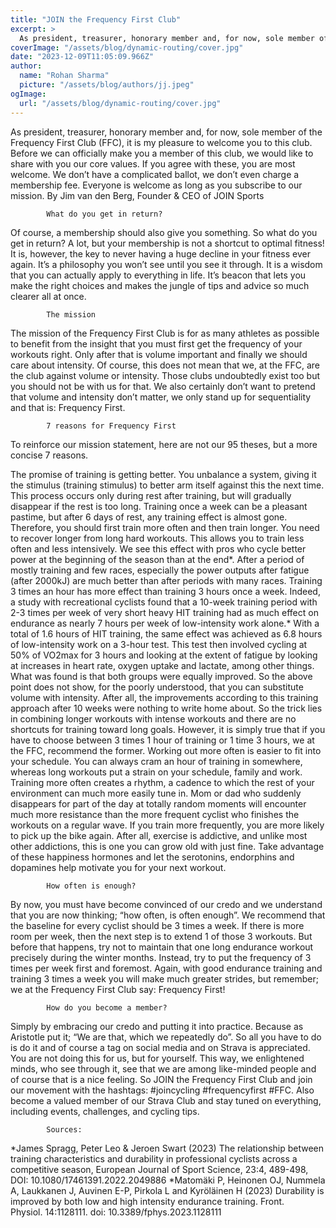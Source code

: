 ```yaml
---
title: "JOIN the Frequency First Club"
excerpt: >
  As president, treasurer, honorary member and, for now, sole member of the Frequency First Club (FFC), it is my pleasure to welcome you to this club. Before we can officially make you a member of this
coverImage: "/assets/blog/dynamic-routing/cover.jpg"
date: "2023-12-09T11:05:09.966Z"
author:
  name: "Rohan Sharma"
  picture: "/assets/blog/authors/jj.jpeg"
ogImage:
  url: "/assets/blog/dynamic-routing/cover.jpg"
---
```


As president, treasurer, honorary member and, for now, sole member of the Frequency First Club (FFC), it is my pleasure to welcome you to this club. Before we can officially make you a member of this club, we would like to share with you our core values. If you agree with these, you are most welcome. We don’t have a complicated ballot, we don’t even charge a membership fee. Everyone is welcome as long as you subscribe to our mission.
By Jim van den Berg, Founder & CEO of JOIN Sports

		

	
		
		
			
		
	

	
			What do you get in return?
Of course, a membership should also give you something. So what do you get in return? A lot, but your membership is not a shortcut to optimal fitness! It is, however, the key to never having a huge decline in your fitness ever again. It’s a philosophy you won’t see until you see it through. It is a wisdom that you can actually apply to everything in life. It’s beacon that lets you make the right choices and makes the jungle of tips and advice so much clearer all at once.

		

	
			The mission
The mission of the Frequency First Club is for as many athletes as possible to benefit from the insight that you must first get the frequency of your workouts right. Only after that is volume important and finally we should care about intensity. Of course, this does not mean that we, at the FFC, are the club against volume or intensity. Those clubs undoubtedly exist too but you should not be with us for that. We also certainly don’t want to pretend that volume and intensity don’t matter, we only stand up for sequentiality and that is: Frequency First.

		

	
			7 reasons for Frequency First
To reinforce our mission statement, here are not our 95 theses, but a more concise 7 reasons.

The promise of training is getting better. You unbalance a system, giving it the stimulus (training stimulus) to better arm itself against this the next time. This process occurs only during rest after training, but will gradually disappear if the rest is too long. Training once a week can be a pleasant pastime, but after 6 days of rest, any training effect is almost gone. Therefore, you should first train more often and then train longer.
You need to recover longer from long hard workouts. This allows you to train less often and less intensively. We see this effect with pros who cycle better power at the beginning of the season than at the end*. After a period of mostly training and few races, especially the power outputs after fatigue (after 2000kJ) are much better than after periods with many races.
Training 3 times an hour has more effect than training 3 hours once a week. Indeed, a study with recreational cyclists found that a 10-week training period with 2-3 times per week of very short heavy HIT training had as much effect on endurance as nearly 7 hours per week of low-intensity work alone.* With a total of 1.6 hours of HIT training, the same effect was achieved as 6.8 hours of low-intensity work on a 3-hour test. This test then involved cycling at 50% of VO2max for 3 hours and looking at the extent of fatigue by looking at increases in heart rate, oxygen uptake and lactate, among other things. What was found is that both groups were equally improved.
So the above point does not show, for the poorly understood, that you can substitute volume with intensity. After all, the improvements according to this training approach after 10 weeks were nothing to write home about. So the trick lies in combining longer workouts with intense workouts and there are no shortcuts for training toward long goals. However, it is simply true that if you have to choose between 3 times 1 hour of training or 1 time 3 hours, we at the FFC, recommend the former.
Working out more often is easier to fit into your schedule. You can always cram an hour of training in somewhere, whereas long workouts put a strain on your schedule, family and work.
Training more often creates a rhythm, a cadence to which the rest of your environment can much more easily tune in. Mom or dad who suddenly disappears for part of the day at totally random moments will encounter much more resistance than the more frequent cyclist who finishes the workouts on a regular wave.
If you train more frequently, you are more likely to pick up the bike again. After all, exercise is addictive, and unlike most other addictions, this is one you can grow old with just fine. Take advantage of these happiness hormones and let the serotonins, endorphins and dopamines help motivate you for your next workout.


		

	
			How often is enough?
By now, you must have become convinced of our credo and we understand that you are now thinking; “how often, is often enough”. We recommend that the baseline for every cyclist should be 3 times a week. If there is more room per week, then the next step is to extend 1 of those 3 workouts. But before that happens, try not to maintain that one long endurance workout precisely during the winter months. Instead, try to put the frequency of 3 times per week first and foremost. Again, with good endurance training and training 3 times a week you will make much greater strides, but remember; we at the Frequency First Club say: Frequency First!

		

	
			How do you become a member?
Simply by embracing our credo and putting it into practice. Because as Aristotle put it; “We are that, which we repeatedly do”. So all you have to do is do it and of course a tag on social media and on Strava is appreciated. You are not doing this for us, but for yourself. This way, we enlightened minds, who see through it, see that we are among like-minded people and of course that is a nice feeling.
So JOIN the Frequency First Club and join our movement with the hashtags: #joincycling #frequencyfirst #FFC. Also become a valued member of our Strava Club and stay tuned on everything, including events, challenges, and cycling tips.

		

	
			Sources:
*James Spragg, Peter Leo & Jeroen Swart (2023) The relationship between training characteristics and durability in professional cyclists across a competitive season, European Journal of Sport Science, 23:4, 489-498, DOI: 10.1080/17461391.2022.2049886
*Matomäki P, Heinonen OJ, Nummela A, Laukkanen J, Auvinen E-P, Pirkola L and Kyröläinen H (2023) Durability is improved by both low and high intensity endurance training. Front. Physiol. 14:1128111. doi: 10.3389/fphys.2023.1128111